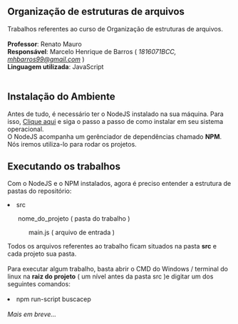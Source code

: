 ## Organização de estruturas de arquivos
Trabalhos referentes ao curso de Organização de estruturas de arquivos.<br><br>
<strong>Professor</strong>: Renato Mauro<br>
<strong>Responsável</strong>: Marcelo Henrique de Barros (<i> 1816071BCC, mhbarros99@gmail.com </i>)<br>
<strong>Linguagem utilizada</strong>: JavaScript<br><br>

## Instalação do Ambiente
Antes de tudo, é necessário ter o NodeJS instalado na sua máquina. Para isso, <a href="https://nodejs.org/en/download/">Clique aqui</a> e siga o passo a passo de como instalar em seu sistema operacional.<br>
O NodeJS acompanha um gerênciador de dependências chamado <strong>NPM</strong>. Nós iremos utiliza-lo para rodar os projetos.
## Executando os trabalhos
Com o NodeJS e o NPM instalados, agora é preciso entender a estrutura de pastas do repositório:<br>
<li>src</li>
<ul>
nome_do_projeto ( pasta do trabalho )
<ul>main.js ( arquivo de entrada )</ul>
</ul>
Todos os arquivos referentes ao trabalho ficam situados na pasta <strong>src</strong> e cada projeto sua pasta.<br><br>
Para executar algum trabalho, basta abrir o CMD do Windows / terminal do linux na <strong>raiz do projeto</strong> ( um nível antes da pasta src )e digitar um dos seguintes comandos:<br><br>
<li>npm run-script buscacep</li><br>
<i>Mais em breve...</i>
